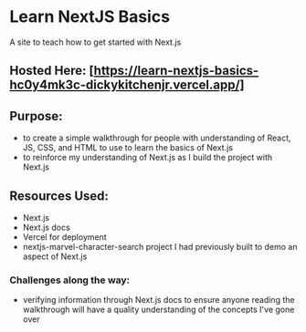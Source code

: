 # Learn NextJS Basics
 A site to teach how to get started with Next.js

 ## Hosted Here: [https://learn-nextjs-basics-hc0y4mk3c-dickykitchenjr.vercel.app/]

## Purpose: 
- to create a simple walkthrough for people with understanding of React, JS, CSS, and HTML to use to learn the basics of Next.js
- to reinforce my understanding of Next.js as I build the project with Next.js

## Resources Used:
- Next.js
- Next.js docs
- Vercel for deployment
- nextjs-marvel-character-search project I had previously built to demo an aspect of Next.js

### Challenges along the way:
- verifying information through Next.js docs to ensure anyone reading the walkthrough will have a quality understanding of the concepts I've gone over